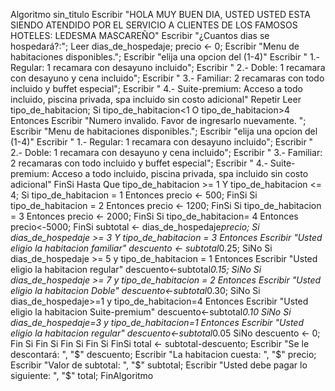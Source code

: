 Algoritmo sin_titulo
	Escribir "HOLA MUY BUEN DIA, USTED USTED ESTA SIENDO ATENDIDO POR EL SERVICIO A CLIENTES DE LOS FAMOSOS HOTELES: LEDESMA MASCAREÑO"
	Escribir  "¿Cuantos dias se hospedará?:";
	Leer dias_de_hospedaje;
	precio <- 0;
	Escribir "Menu de habitaciones disponibles.";
	Escribir "elija una opcion del (1-4)"
	Escribir "    1.- Regular: 1 recamara con desayuno incluido";
	Escribir "    2.- Doble: 1 recamara con desayuno y cena incluido";
	Escribir "    3.- Familiar: 2 recamaras con todo incluido y buffet especial";
	Escribir "    4.- Suite-premium: Acceso a todo incluido, piscina privada, spa incluido sin costo adicional"
	Repetir
		Leer tipo_de_habitacion;
		Si tipo_de_habitacion<1 O tipo_de_habitacion>4 Entonces
			Escribir  "Numero invalido. Favor de ingresarlo nuevamente. ";
			Escribir "Menu de habitaciones disponibles.";
			Escribir "elija una opcion del (1-4)"
			Escribir "    1.- Regular: 1 recamara con desayuno incluido";
			Escribir "    2.- Doble: 1 recamara con desayuno y cena incluido";
			Escribir "    3.- Familiar: 2 recamaras con todo incluido y buffet especial";
			Escribir "    4.- Suite-premium: Acceso a todo incluido, piscina privada, spa incluido sin costo adicional"
		FinSi
	Hasta Que tipo_de_habitacion >= 1 Y tipo_de_habitacion <= 4;
	Si tipo_de_habitacion = 1 Entonces
		precio <- 500;
	FinSi
	Si tipo_de_habitacion = 2 Entonces
		precio <- 1200;
	FinSi
	Si tipo_de_habitacion = 3 Entonces
		precio <- 2000;
	FinSi
	Si tipo_de_habitacion= 4 Entonces
		precio<-5000;
	FinSi
	subtotal <- dias_de_hospedaje*precio;
	Si dias_de_hospedaje >= 3 Y tipo_de_habitacion = 3 Entonces
		Escribir "Usted eligio la habitacion familiar"
		descuento <- subtotal*0.25;
	SiNo
		Si dias_de_hospedaje >= 5 y tipo_de_habitacion = 1 Entonces
			Escribir "Usted eligio la habitacion regular"
			descuento<-subtotal*0.15;
		SiNo
			Si dias_de_hospedaje >= 7 y tipo_de_habitacion = 2 Entonces
				Escribir "Usted eligio la habitacion Doble"
				descuento<-subtotal*0.30;
			SiNo
				Si dias_de_hospedaje>=1 y tipo_de_habitacion=4 Entonces
					Escribir "Usted eligio la habitacion Suite-premium"
					descuento<-subtotal*0.10
				SiNo
					Si dias_de_hospedaje=3 y tipo_de_habitacion=1 Entonces
						Escribir "Usted eligio la habitacion regular"
						descuento<-subtotal*0.05
					SiNo
						descuento <- 0;
					Fin Si
				Fin Si
			Fin Si
		Fin Si
	FinSi
	total <- subtotal-descuento;
	Escribir "Se le descontará: ", "$" descuento;
	Escribir "La habitacion cuesta: ", "$" precio;
	Escribir "Valor de subtotal: ", "$" subtotal;
	Escribir "Usted debe pagar lo siguiente: ", "$" total;
FinAlgoritmo


<!---
AdrianFL04/AdrianFL04 is a ✨ special ✨ repository because its `README.md` (this file) appears on your GitHub profile.
You can click the Preview link to take a look at your changes.
--->
